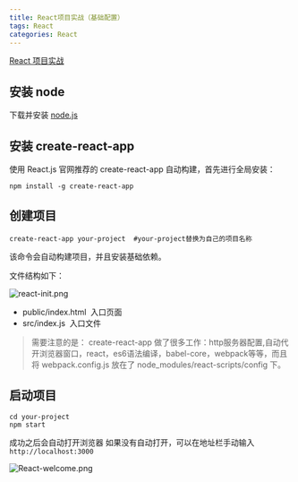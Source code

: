 ```yaml
---
title: React项目实战（基础配置）
tags: React
categories: React
---
```


[React 项目实战](https://github.com/liujinge/react-kaka)


## 安装 node


下载并安装 [node.js](https://nodejs.org/zh-cn/)


## 安装 create-react-app


使用 React.js 官网推荐的 create-react-app 自动构建，首先进行全局安装：


```shell
npm install -g create-react-app
```
## 创建项目


```shell
create-react-app your-project  #your-project替换为自己的项目名称
```


该命令会自动构建项目，并且安装基础依赖。


文件结构如下：


![react-init.png](https://cdn.nlark.com/yuque/0/2021/png/12735713/1616916292231-dfc523f7-3bed-481a-93b8-ab0b865da646.png)


- public/index.html  入口页面
- src/index.js  入口文件



> 需要注意的是：
create-react-app 做了很多工作：http服务器配置,自动代开浏览器窗口，react，es6语法编译，babel-core，webpack等等，而且将 webpack.config.js 放在了 node_modules/react-scripts/config 下。


## 启动项目


```shell
cd your-project
npm start
```


成功之后会自动打开浏览器
如果没有自动打开，可以在地址栏手动输入 `http://localhost:3000`


![React-welcome.png](https://cdn.nlark.com/yuque/0/2021/png/12735713/1616916345209-3fcfd0ad-3b20-4cd2-9eb4-e45ec0c2f066.png)




